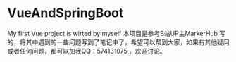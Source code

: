 # VueAndSpringBoot
My first Vue project is wirted by myself
本项目是参考B站UP主MarkerHub 写的，将其中遇到的一些问题写到了笔记中了，希望可以帮到大家，如果有其他疑问或者任何问题，都可以加我QQ：574131075,，欢迎讨论。
